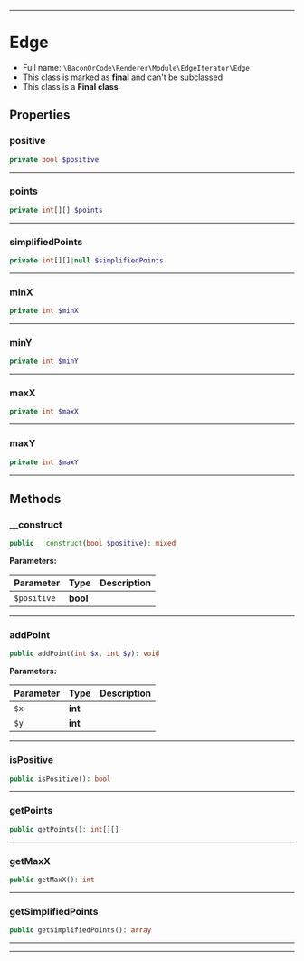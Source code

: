 ***

# Edge

* Full name: `\BaconQrCode\Renderer\Module\EdgeIterator\Edge`
* This class is marked as **final** and can't be subclassed
* This class is a **Final class**

## Properties

### positive

```php
private bool $positive
```

***

### points

```php
private int[][] $points
```

***

### simplifiedPoints

```php
private int[][]|null $simplifiedPoints
```

***

### minX

```php
private int $minX
```

***

### minY

```php
private int $minY
```

***

### maxX

```php
private int $maxX
```

***

### maxY

```php
private int $maxY
```

***

## Methods

### __construct

```php
public __construct(bool $positive): mixed
```

**Parameters:**

| Parameter | Type | Description |
|-----------|------|-------------|
| `$positive` | **bool** |  |

***

### addPoint

```php
public addPoint(int $x, int $y): void
```

**Parameters:**

| Parameter | Type | Description |
|-----------|------|-------------|
| `$x` | **int** |  |
| `$y` | **int** |  |

***

### isPositive

```php
public isPositive(): bool
```

***

### getPoints

```php
public getPoints(): int[][]
```

***

### getMaxX

```php
public getMaxX(): int
```

***

### getSimplifiedPoints

```php
public getSimplifiedPoints(): array
```

***


***

